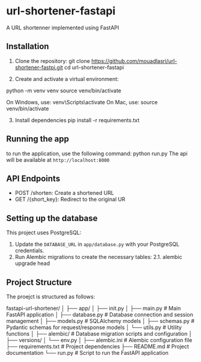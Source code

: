 # url-shortener-fastapi

A URL shortenner implemented using FastAPI

## Installation

1. Clone the repository:
   git clone https://github.com/mouadlasri/url-shortener-fastpi.git
   cd url-shortener-fastapi

2. Create and activate a virtual environment:

python -m venv venv
source venv/bin/activate

On Windows, use: venv\Scripts\activate
On Mac, use: source venv/bin/activate

3. Install dependencies
   pip install -r requirements.txt

## Running the app

to run the application, use the following command: python run.py
The api will be available at `http://localhost:8000`

## API Endpoints

- POST /shorten: Create a shortened URL
- GET /{short_key}: Redirect to the original UR

## Setting up the database

This project uses PostgreSQL:

1. Update the `DATABASE_URL` in `app/database.py` with your PostgreSQL credentials.
2. Run Alembic migrations to create the necessary tables:
   2.1. alembic upgrade head

## Project Structure

The proejct is structured as follows:

fastapi-url-shortener/
│
├── app/
│ ├── init.py
│ ├── main.py # Main FastAPI application
│ ├── database.py # Database connection and session management
│ ├── models.py # SQLAlchemy models
│ ├── schemas.py # Pydantic schemas for request/response models
│ └── utils.py # Utility functions
│
├── alembic/ # Database migration scripts and configuration
│ ├── versions/
│ └── env.py
│
├── alembic.ini # Alembic configuration file
├── requirements.txt # Project dependencies
├── README.md # Project documentation
└── run.py # Script to run the FastAPI application
